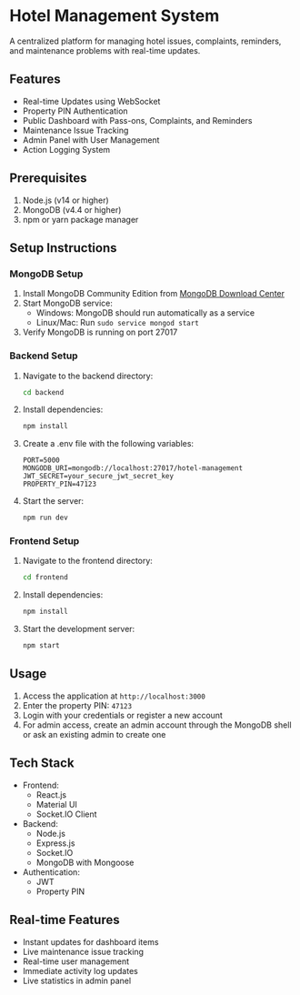 # Hotel Management System

A centralized platform for managing hotel issues, complaints, reminders, and maintenance problems with real-time updates.

## Features

- Real-time Updates using WebSocket
- Property PIN Authentication
- Public Dashboard with Pass-ons, Complaints, and Reminders
- Maintenance Issue Tracking
- Admin Panel with User Management
- Action Logging System

## Prerequisites

1. Node.js (v14 or higher)
2. MongoDB (v4.4 or higher)
3. npm or yarn package manager

## Setup Instructions

### MongoDB Setup

1. Install MongoDB Community Edition from [MongoDB Download Center](https://www.mongodb.com/try/download/community)
2. Start MongoDB service:
   - Windows: MongoDB should run automatically as a service
   - Linux/Mac: Run `sudo service mongod start`
3. Verify MongoDB is running on port 27017

### Backend Setup

1. Navigate to the backend directory:
   ```bash
   cd backend
   ```

2. Install dependencies:
   ```bash
   npm install
   ```

3. Create a .env file with the following variables:
   ```
   PORT=5000
   MONGODB_URI=mongodb://localhost:27017/hotel-management
   JWT_SECRET=your_secure_jwt_secret_key
   PROPERTY_PIN=47123
   ```

4. Start the server:
   ```bash
   npm run dev
   ```

### Frontend Setup

1. Navigate to the frontend directory:
   ```bash
   cd frontend
   ```

2. Install dependencies:
   ```bash
   npm install
   ```

3. Start the development server:
   ```bash
   npm start
   ```

## Usage

1. Access the application at `http://localhost:3000`
2. Enter the property PIN: `47123`
3. Login with your credentials or register a new account
4. For admin access, create an admin account through the MongoDB shell or ask an existing admin to create one

## Tech Stack

- Frontend:
  - React.js
  - Material UI
  - Socket.IO Client
- Backend:
  - Node.js
  - Express.js
  - Socket.IO
  - MongoDB with Mongoose
- Authentication:
  - JWT
  - Property PIN

## Real-time Features

- Instant updates for dashboard items
- Live maintenance issue tracking
- Real-time user management
- Immediate activity log updates
- Live statistics in admin panel
